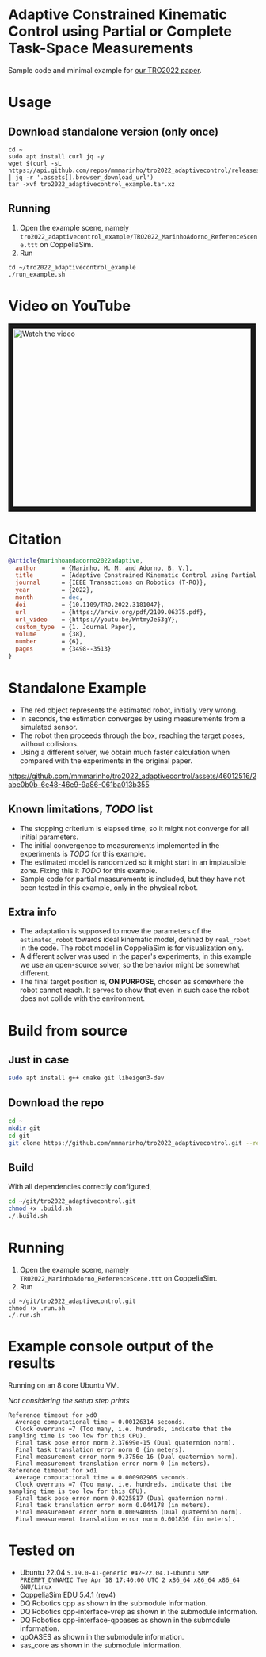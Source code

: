 # Adaptive Constrained Kinematic Control using Partial or Complete Task-Space Measurements

Sample code and minimal example for [our TRO2022 paper](https://doi.org/10.1109/TRO.2022.3181047).

# Usage 

## Download standalone version (only once)
```console
cd ~
sudo apt install curl jq -y
wget $(curl -sL https://api.github.com/repos/mmmarinho/tro2022_adaptivecontrol/releases/latest | jq -r '.assets[].browser_download_url')
tar -xvf tro2022_adaptivecontrol_example.tar.xz
```
## Running

1. Open the example scene, namely `tro2022_adaptivecontrol_example/TRO2022_MarinhoAdorno_ReferenceScene.ttt` on CoppeliaSim.
2. Run
```console
cd ~/tro2022_adaptivecontrol_example
./run_example.sh
```

# Video on YouTube

<a href="http://www.youtube.com/watch?feature=player_embedded&v=WntmyJe53gY" target="_blank">
 <img src="http://img.youtube.com/vi/WntmyJe53gY/hqdefault.jpg" alt="Watch the video" width="480" height="360" border="10" />
</a>

# Citation

```bib
@Article{marinhoandadorno2022adaptive,
  author       = {Marinho, M. M. and Adorno, B. V.},
  title        = {Adaptive Constrained Kinematic Control using Partial or Complete Task-Space Measurements},
  journal      = {IEEE Transactions on Robotics (T-RO)},
  year         = {2022},
  month        = dec,
  doi          = {10.1109/TRO.2022.3181047},
  url          = {https://arxiv.org/pdf/2109.06375.pdf},
  url_video    = {https://youtu.be/WntmyJe53gY},
  custom_type  = {1. Journal Paper},
  volume       = {38},
  number       = {6},
  pages        = {3498--3513}
}
```
# Standalone Example

- The red object represents the estimated robot, initially very wrong.
- In seconds, the estimation converges by using measurements from a simulated sensor.
- The robot then proceeds through the box, reaching the target poses, without collisions. 
- Using a different solver, we obtain much faster calculation when compared with the experiments in the original paper.

https://github.com/mmmarinho/tro2022_adaptivecontrol/assets/46012516/2abe0b0b-6e48-46e9-9a86-061ba013b355

## Known limitations, *TODO* list

- The stopping criterium is elapsed time, so it might not converge for all initial parameters.
- The initial convergence to measurements implemented in the experiments is *TODO* for this example.
- The estimated model is randomized so it might start in an implausible zone. Fixing this it *TODO* for this example.
- Sample code for partial measurements is included, but they have not been tested in this example, only in the physical robot.

## Extra info

- The adaptation is supposed to move the parameters of the `estimated_robot` towards ideal kinematic model, defined by `real_robot` in the code. 
The robot model in CoppeliaSim is for visualization only.
- A different solver was used in the paper's experiments, in this example we use an open-source solver, so the behavior might be somewhat different.
- The final target position is, **ON PURPOSE**, chosen as somewhere the robot cannot reach. It serves to show that even in such case the robot does not collide with the environment.

# Build from source

## Just in case

```bash
sudo apt install g++ cmake git libeigen3-dev
```

## Download the repo

```bash
cd ~
mkdir git
cd git
git clone https://github.com/mmmarinho/tro2022_adaptivecontrol.git --recursive
```

## Build

With all dependencies correctly configured,

```bash
cd ~/git/tro2022_adaptivecontrol.git
chmod +x .build.sh
./.build.sh
```

# Running

1. Open the example scene, namely `TRO2022_MarinhoAdorno_ReferenceScene.ttt` on CoppeliaSim.
2. Run
```console
cd ~/git/tro2022_adaptivecontrol.git
chmod +x .run.sh
./.run.sh
```

# Example console output of the results

Running on an 8 core Ubuntu VM.

*Not considering the setup step prints*

```console
Reference timeout for xd0
  Average computational time = 0.00126314 seconds.
  Clock overruns =7 (Too many, i.e. hundreds, indicate that the sampling time is too low for this CPU).
  Final task pose error norm 2.37699e-15 (Dual quaternion norm).
  Final task translation error norm 0 (in meters).
  Final measurement error norm 9.3756e-16 (Dual quaternion norm).
  Final measurement translation error norm 0 (in meters).
Reference timeout for xd1
  Average computational time = 0.000902905 seconds.
  Clock overruns =7 (Too many, i.e. hundreds, indicate that the sampling time is too low for this CPU).
  Final task pose error norm 0.0225817 (Dual quaternion norm).
  Final task translation error norm 0.044178 (in meters).
  Final measurement error norm 0.000940036 (Dual quaternion norm).
  Final measurement translation error norm 0.001836 (in meters).
```

# Tested on

- Ubuntu 22.04 `5.19.0-41-generic #42~22.04.1-Ubuntu SMP PREEMPT_DYNAMIC Tue Apr 18 17:40:00 UTC 2 x86_64 x86_64 x86_64 GNU/Linux`
- CoppeliaSim EDU 5.4.1 (rev4)
- DQ Robotics cpp as shown in the submodule information.
- DQ Robotics cpp-interface-vrep as shown in the submodule information.
- DQ Robotics cpp-interface-qpoases as shown in the submodule information.
- qpOASES as shown in the submodule information.
- sas_core as shown in the submodule information.

